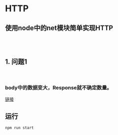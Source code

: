 # HTTP

## 使用node中的net模块简单实现HTTP
<br/>
<br/>

## 1. 问题1
<br/>

### body中的数据变大，Response就不确定数量。

[链接](./client_error01.js)

## 运行

```
npm run start
```